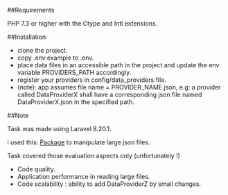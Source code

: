 ##Requirements

PHP 7.3 or higher with the Ctype and Intl extensions.

##Installation

<ul>
<li>clone the project.</li>
<li>copy .env.example to .env.</li>
<li>place data files in an accessible path in the project and update the env variable PROVIDERS_PATH accordingly.</li>
<li>register your providers in config/data_providers file.</li>
<li>(note): app assumes file name = PROVIDER_NAME.json, e.g: a provider called DataProviderX shall have a corresponding json file named DataProviderX.json in the specified path.</li>
</ul>

##Note

<p>Task was made using Laravel 8.20.1.</p>
<p>i used this: <a href="https://github.com/pcrov/JsonReader">Package</a> to manipulate large json files.</p>
<p>Task covered those evaluation aspects only (unfortunately !) <ul>
<li>Code quality.</li>
<li>Application performance in reading large files.</li>
<li>Code scalability : ability to add DataProviderZ by small changes.
</li>
</ul></p>

